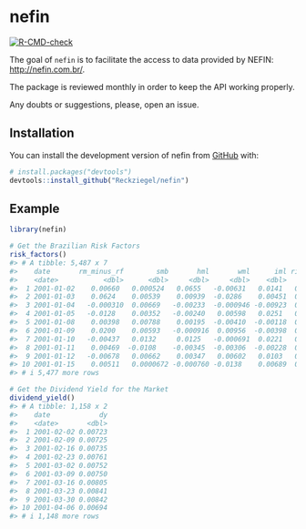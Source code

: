 
<!-- README.md is generated from README.Rmd. Please edit that file -->

# nefin

<!-- badges: start -->

[![R-CMD-check](https://github.com/Reckziegel/nefin/actions/workflows/R-CMD-check.yaml/badge.svg)](https://github.com/Reckziegel/nefin/actions/workflows/R-CMD-check.yaml)
<!-- badges: end -->

The goal of `nefin` is to facilitate the access to data provided by
NEFIN: <http://nefin.com.br/>.

The package is reviewed monthly in order to keep the API working
properly.

Any doubts or suggestions, please, open an issue.

## Installation

You can install the development version of nefin from
[GitHub](https://github.com/) with:

``` r
# install.packages("devtools")
devtools::install_github("Reckziegel/nefin")
```

## Example

``` r
library(nefin)

# Get the Brazilian Risk Factors
risk_factors()
#> # A tibble: 5,487 x 7
#>    date       rm_minus_rf        smb       hml       wml      iml risk_free
#>    <date>           <dbl>      <dbl>     <dbl>     <dbl>    <dbl>     <dbl>
#>  1 2001-01-02    0.00660   0.000524   0.0655   -0.00631   0.0141   0.000579
#>  2 2001-01-03    0.0624    0.00539    0.00939  -0.0286    0.00451  0.000577
#>  3 2001-01-04   -0.000310  0.00669   -0.00233  -0.000946 -0.00923  0.000574
#>  4 2001-01-05   -0.0128    0.00352   -0.00240   0.00598   0.0251   0.000573
#>  5 2001-01-08    0.00398   0.00788    0.00195  -0.00410  -0.00118  0.000573
#>  6 2001-01-09    0.0200    0.00593   -0.000916  0.00956  -0.00398  0.000570
#>  7 2001-01-10   -0.00437   0.0132     0.0125   -0.000691  0.0221   0.000570
#>  8 2001-01-11    0.00469  -0.0108    -0.00345  -0.00306  -0.00228  0.000568
#>  9 2001-01-12   -0.00678   0.00662    0.00347   0.00602   0.0103   0.000567
#> 10 2001-01-15    0.00511   0.0000672 -0.000760 -0.0138    0.00689  0.000566
#> # i 5,477 more rows

# Get the Dividend Yield for the Market
dividend_yield()
#> # A tibble: 1,158 x 2
#>    date            dy
#>    <date>       <dbl>
#>  1 2001-02-02 0.00723
#>  2 2001-02-09 0.00725
#>  3 2001-02-16 0.00735
#>  4 2001-02-23 0.00761
#>  5 2001-03-02 0.00752
#>  6 2001-03-09 0.00750
#>  7 2001-03-16 0.00805
#>  8 2001-03-23 0.00841
#>  9 2001-03-30 0.00842
#> 10 2001-04-06 0.00694
#> # i 1,148 more rows
```
